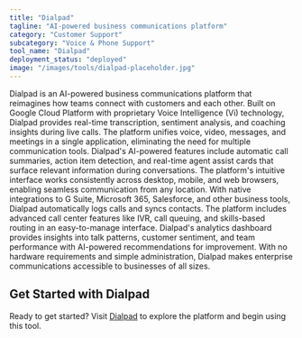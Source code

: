 ```yaml
---
title: "Dialpad"
tagline: "AI-powered business communications platform"
category: "Customer Support"
subcategory: "Voice & Phone Support"
tool_name: "Dialpad"
deployment_status: "deployed"
image: "/images/tools/dialpad-placeholder.jpg"
---
```

Dialpad is an AI-powered business communications platform that reimagines how teams connect with customers and each other. Built on Google Cloud Platform with proprietary Voice Intelligence (Vi) technology, Dialpad provides real-time transcription, sentiment analysis, and coaching insights during live calls. The platform unifies voice, video, messages, and meetings in a single application, eliminating the need for multiple communication tools. Dialpad's AI-powered features include automatic call summaries, action item detection, and real-time agent assist cards that surface relevant information during conversations. The platform's intuitive interface works consistently across desktop, mobile, and web browsers, enabling seamless communication from any location. With native integrations to G Suite, Microsoft 365, Salesforce, and other business tools, Dialpad automatically logs calls and syncs contacts. The platform includes advanced call center features like IVR, call queuing, and skills-based routing in an easy-to-manage interface. Dialpad's analytics dashboard provides insights into talk patterns, customer sentiment, and team performance with AI-powered recommendations for improvement. With no hardware requirements and simple administration, Dialpad makes enterprise communications accessible to businesses of all sizes.
## Get Started with Dialpad

Ready to get started? Visit [Dialpad](https://dialpad.com) to explore the platform and begin using this tool.
